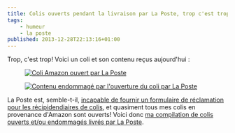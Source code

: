 ```yaml
---
title: Colis ouverts pendant la livraison par La Poste, trop c'est trop!
tags:
    - humeur
    - la poste
published: 2013-12-28T22:13:16+01:00
---
```


Trop, c'est trop! Voici un coli et son contenu reçus aujourd'hui&nbsp;:

<div class="yui3-g">
<div class="yui3-u-1-2">
<figure class="object-center">
    <a href="/images/coli-amazon-ouvert-par-la-poste_28122013.jpg"><img src="/images/330x/coli-amazon-ouvert-par-la-poste_28122013.jpg" alt="Coli Amazon ouvert par La Poste"></a>
</figure>
</div><div class="yui3-u-1-2">
<figure class="object-center">
    <a href="/images/contenu-coli-endommage-apres-ouverture-par-la-poste.jpg"><img src="/images/330x/contenu-coli-endommage-apres-ouverture-par-la-poste.jpg" alt="Contenu endommagé par l'ouverture du coli par La Poste"></a>
</figure>
</div></div>

La Poste est, semble-t-il, [incapable de fournir un formulaire de réclamation
pour les récipidendiaires de colis](https://twitter.com/lisalaposte/status/411152145925541888), et quasiment tous mes colis en provenance d'Amazon sont ouverts! Voici donc [ma compilation de colis ouverts
et/ou endommagés livrés par La Poste](/page/colis-ouverts-endommages-la-poste).
